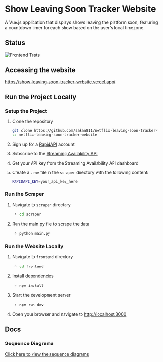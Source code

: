 # Show Leaving Soon Tracker Website

A Vue.js application that displays shows leaving the platform soon, featuring a countdown timer for each show based on the user's local timezone.

## Status

[![Frontend Tests](https://github.com/sakan811/netflix-leaving-soon-tracker-website/actions/workflows/frontend-tests.yml/badge.svg)](https://github.com/sakan811/netflix-leaving-soon-tracker-website/actions/workflows/frontend-tests.yml)

## Accessing the website

<https://show-leaving-soon-tracker-website.vercel.app/>

## Run the Project Locally

### Setup the Project

1. Clone the repository

   ```bash
   git clone https://github.com/sakan811/netflix-leaving-soon-tracker-website.git
   cd netflix-leaving-soon-tracker-website
   ```

2. Sign up for a [RapidAPI](https://rapidapi.com/) account
3. Subscribe to the [Streaming Availability API](https://rapidapi.com/movie-of-the-night-movie-of-the-night-default/api/streaming-availability)
4. Get your API key from the Streaming Availability API dashboard
5. Create a `.env` file in the `scraper` directory with the following content:

   ```bash
   RAPIDAPI_KEY=your_api_key_here
   ```

### Run the Scraper

1. Navigate to `scraper` directory

    - ```bash
      cd scraper
      ```

2. Run the main.py file to scrape the data

    - ```bash
      python main.py
      ```

### Run the Website Locally

1. Navigate to `frontend` directory

    - ```bash
      cd frontend
      ```

2. Install dependencies

    - ```bash
      npm install
      ```

3. Start the development server

    - ```bash
      npm run dev
      ```

4. Open your browser and navigate to <http://localhost:3000>

## Docs

### Sequence Diagrams

[Click here to view the sequence diagrams](./docs/mermaid-charts.md)

